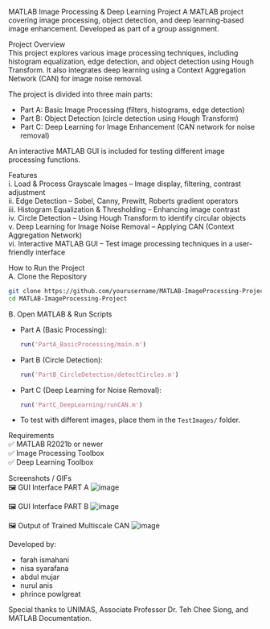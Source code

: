  MATLAB Image Processing & Deep Learning Project
A MATLAB project covering image processing, object detection, and deep learning-based image enhancement. Developed as part of a group assignment.

Project Overview  
This project explores various image processing techniques, including histogram equalization, edge detection, and object detection using Hough Transform. It also integrates deep learning using a Context Aggregation Network (CAN) for image noise removal.  

The project is divided into three main parts:  
- Part A: Basic Image Processing (filters, histograms, edge detection)  
- Part B: Object Detection (circle detection using Hough Transform)  
- Part C: Deep Learning for Image Enhancement (CAN network for noise removal)  

An interactive MATLAB GUI is included for testing different image processing functions.  

Features  
i.   Load & Process Grayscale Images – Image display, filtering, contrast adjustment  
ii.  Edge Detection – Sobel, Canny, Prewitt, Roberts gradient operators  
iii. Histogram Equalization & Thresholding – Enhancing image contrast  
iv.  Circle Detection – Using Hough Transform to identify circular objects  
v.   Deep Learning for Image Noise Removal – Applying CAN (Context Aggregation Network)  
vi.  Interactive MATLAB GUI – Test image processing techniques in a user-friendly interface  

How to Run the Project  
 A. Clone the Repository  
```sh
git clone https://github.com/yourusername/MATLAB-ImageProcessing-Project.git
cd MATLAB-ImageProcessing-Project
```
 B. Open MATLAB & Run Scripts  
- Part A (Basic Processing):  
  ```matlab
  run('PartA_BasicProcessing/main.m')
  ```
- Part B (Circle Detection):  
  ```matlab
  run('PartB_CircleDetection/detectCircles.m')
  ```
- Part C (Deep Learning for Noise Removal):  
  ```matlab
  run('PartC_DeepLearning/runCAN.m')
  ```
- To test with different images, place them in the `TestImages/` folder.  

Requirements  
✅ MATLAB R2021b or newer  
✅ Image Processing Toolbox  
✅ Deep Learning Toolbox  

Screenshots / GIFs  
🖼️ GUI Interface PART A ![image](https://github.com/user-attachments/assets/02b804b9-61c4-4f96-82ec-ad6220de9bdf)

🖼️ GUI Interface PART B ![image](https://github.com/user-attachments/assets/345923dd-e8e7-4708-be03-1d18e074e07c)

🖼️ Output of Trained Multiscale CAN  ![image](https://github.com/user-attachments/assets/6047e325-e0a1-440c-8cc8-6ac44d44ef13)

Developed by:  
- farah ismahani
- nisa syarafana
- abdul mujar
- nurul anis
- phrince powlgreat

Special thanks to UNIMAS, Associate Professor Dr. Teh Chee Siong, and MATLAB Documentation.  
